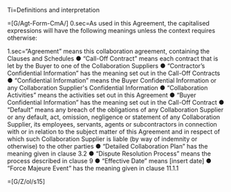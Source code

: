 Ti=Definitions and interpretation

=[G/Agt-Form-CmA/]
0.sec=As used in this Agreement, the capitalised expressions will have the following meanings unless the context requires otherwise:

1.sec=“Agreement” means this collaboration agreement, containing the Clauses and Schedules
●	“Call-Off Contract” means each contract that is let by the Buyer to one of the Collaboration Suppliers
●	“Contractor’s Confidential Information” has the meaning set out in the Call-Off Contracts
●	“Confidential Information” means the Buyer Confidential Information or any Collaboration Supplier's Confidential Information
●	“Collaboration Activities” means the activities set out in this Agreement
●	“Buyer Confidential Information” has the meaning set out in the Call-Off Contract
●	“Default” means any breach of the obligations of any Collaboration Supplier or any default, act, omission, negligence or statement of any Collaboration Supplier, its employees, servants, agents or subcontractors in connection with or in relation to the subject matter of this Agreement and in respect of which such Collaboration Supplier is liable (by way of indemnity or otherwise) to the other parties
●	“Detailed Collaboration Plan” has the meaning given in clause 3.2
●	“Dispute Resolution Process” means the process described in clause 9
●	“Effective Date” means [insert date]
●	“Force Majeure Event” has the meaning given in clause 11.1.1

=[G/Z/ol/s15]